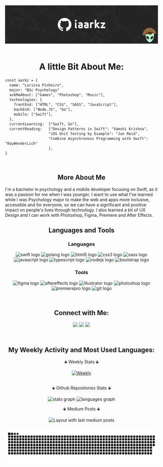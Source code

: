 <div align="center">

![Header](github-header.jpg)
&nbsp;

# A little Bit About Me:

<div align="left">

```
const aarkz = {
  name: "Larissa Pinheiro",
  major: "BSc Psychology"
  askMeAbout: ["Games", "Photoshop", "Music"],
  technologies: {
    frontEnd: ["HTML", "CSS", "SASS", "JavaScript"],
    backEnd: ["Node.JS", "Go"],
    mobile: ["Swift"],
  },
  currentLearning:  ["Swift, Go"],
  currentReading:   ["Design Patterns in Swift": "Vamshi Krishna",
                    "iOS Unit Testing by Example": "Jon Reid",
                    "Combine Asynchronous Programming with Swift": "RayWenderLich"
                    ],
}
```
&nbsp;

</div>

## More About Me
<p align="left">I'm a bachelor in psychology and a mobile developer focusing on Swift, as it was a passion for me when I was younger. I want to use what I've learned while I was Psychology major to make the web and apps more inclusive, accessible and for everyone, so we can have a significant and positive impact on people's lives through technology. I also learned a bit of UX Design and I can work with Photoshop, Figma, Premiere and After Effects.</p>


## Languages and Tools

### Languages

<div align="center">
  <img src="https://cdn.jsdelivr.net/gh/devicons/devicon/icons/swift/swift-original.svg" height="26" width="42" alt="swift logo" />
  <img src="https://cdn.jsdelivr.net/gh/devicons/devicon/icons/go/go-original-wordmark.svg" height="26" width="42" alt="golang logo" />
  <img src="https://cdn.jsdelivr.net/gh/devicons/devicon/icons/html5/html5-original.svg" height="26" width="42" alt="html5 logo" />
  <img src="https://cdn.jsdelivr.net/gh/devicons/devicon/icons/css3/css3-original.svg" height="26" width="42" alt="css3 logo" />
  <img src="https://cdn.jsdelivr.net/gh/devicons/devicon/icons/sass/sass-original.svg" height="26" width="42" alt="sass logo" />
  <img src="https://cdn.jsdelivr.net/gh/devicons/devicon/icons/javascript/javascript-original.svg" height="26" width="42" alt="javascript logo" />
  <img src="https://cdn.jsdelivr.net/gh/devicons/devicon/icons/typescript/typescript-original.svg" height="26" width="42" alt="typescript logo" />
  <img src="https://cdn.jsdelivr.net/gh/devicons/devicon/icons/nodejs/nodejs-original.svg" height="26" width="42" alt="nodejs logo" />
  <img src="https://cdn.jsdelivr.net/gh/devicons/devicon/icons/bootstrap/bootstrap-original.svg" height="26" width="42" alt="bootstrap logo" />
  </div>
  
### Tools

<div align="center">
<img src="https://cdn.jsdelivr.net/gh/devicons/devicon/icons/figma/figma-original.svg" height="26" width="42" alt="figma logo" />
  <img src="https://cdn.jsdelivr.net/gh/devicons/devicon/icons/aftereffects/aftereffects-original.svg" height="26" width="42" alt="aftereffects logo" />
  <img src="https://cdn.jsdelivr.net/gh/devicons/devicon/icons/illustrator/illustrator-plain.svg" height="26" width="42" alt="illustrator logo" />
  <img src="https://cdn.jsdelivr.net/gh/devicons/devicon/icons/photoshop/photoshop-plain.svg" height="26" width="42" alt="photoshop logo" />
  <img src="https://cdn.jsdelivr.net/gh/devicons/devicon/icons/premierepro/premierepro-original.svg" height="26" width="42" alt="premierepro logo" />
  <img src="https://cdn.jsdelivr.net/gh/devicons/devicon/icons/git/git-original.svg" height="26" width="42" alt="git logo" />
</div>

</p>

</details>

&nbsp;

## Connect with Me:

<a href="https://www.linkedin.com/in/larissavspinheiro/" target="_blank"><img src="https://img.shields.io/badge/-larissavspinheiro-blue?style=flat-square&logo=Linkedin&logoColor=white"></a>
<a href="https://twitter.com/_aarkz" target="_blank"><img src="https://img.shields.io/badge/-@_aarkz-1ca0f1?style=flat-square&labelColor=1ca0f1&logo=twitter&logoColor=white"></a>
<a href="https://instagram.com/aarkz"><img src="https://img.shields.io/badge/-@aarkz-D7008A?style=flat-square&labelColor=D7008A&logo=Instagram&logoColor=white" target="_blank"></a>

&nbsp;

## My Weekly Activity and Most Used Languages:

<p>&#129147; Weekly Stats &#129147;</p><a href="https://github.com/anuraghazra/github-readme-stats#wakatime-week-stats"> <img src="https://github-readme-stats-taupe-two.vercel.app/api/wakatime?username=aarkz&hide_title=true&hide_border=true&langs_count=5&bg_color=00000000&text_color=FAF9F6" alt="Weekly"></a> <br><br>
 <p>&#129147; Github Repositories Stats &#129147;</p> 

</div>

<div align="center">
  <img src="https://github-readme-stats.vercel.app/api?hide_title=false&hide_rank=false&show_icons=true&include_all_commits=true&count_private=true&disable_animations=false&theme=compact&hide_title=true&hide_border=true&langs_count=5&bg_color=00000000&text_color=FAF9F6&username=iaarkz" height="150" alt="stats graph"  />
  <img src="https://github-readme-stats.vercel.app/api/top-langs?locale=pt-br&hide_title=false&layout=compact&hide_title=true&hide_border=true&langs_count=5&bg_color=00000000&text_color=FAF9F6&username=iaarkz" height="150" alt="languages graph"  />
</div>

<p align="center">&#129147; Medium Posts &#129147;</p> 

<div align="center">
  <img src="https://github-read-medium-git-main.pahlevikun.vercel.app/latest?limit=4&username=aarkz&theme=dark" alt="Layout with last medium posts"  />
</div>


###
<div align="center" >
<img src="https://github.com/iaarkz/iaarkz/blob/main/snake.svg" />
</div>
